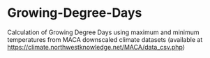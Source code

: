 # Growing-Degree-Days
Calculation of Growing Degree Days using maximum and minimum temperatures from MACA downscaled climate datasets (available at https://climate.northwestknowledge.net/MACA/data_csv.php)
